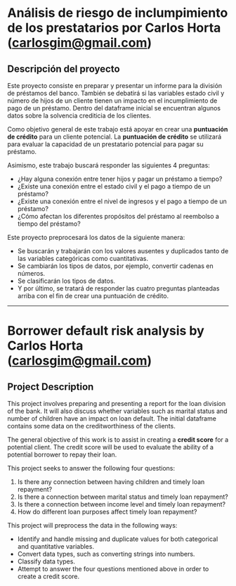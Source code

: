 # Análisis de riesgo de inclumpimiento de los prestatarios por Carlos Horta (carlosgim@gmail.com)

## Descripción del proyecto
Este proyecto consiste en preparar y presentar un informe para la división de préstamos del banco. También se debatirá si las variables estado civil y número de hijos de un cliente tienen un impacto en el incumplimiento de pago de un préstamo. Dentro del dataframe inicial se encuentran algunos datos sobre la solvencia crediticia de los clientes.

Como objetivo general de este trabajo está apoyar en crear una **puntuación de crédito** para un cliente potencial. La **puntuación de crédito** se utilizará para evaluar la capacidad de un prestatario potencial para pagar su préstamo.

Asimismo, este trabajo buscará responder las siguientes 4 preguntas:
- ¿Hay alguna conexión entre tener hijos y pagar un préstamo a tiempo?
- ¿Existe una conexión entre el estado civil y el pago a tiempo de un préstamo?
- ¿Existe una conexión entre el nivel de ingresos y el pago a tiempo de un préstamo?
- ¿Cómo afectan los diferentes propósitos del préstamo al reembolso a tiempo del préstamo?

Este proyecto preprocesará los datos de la siguiente manera:
- Se buscarán y trabajarán con los valores ausentes y duplicados tanto de las variables categóricas como cuantitativas.
- Se cambiarán los tipos de datos, por ejemplo, convertir cadenas en números.
- Se clasificarán los tipos de datos.
- Y por último, se tratará de responder las cuatro preguntas planteadas arriba con el fin de crear una puntuación de crédito.

---------------
# Borrower default risk analysis by Carlos Horta (carlosgim@gmail.com)

## Project Description
This project involves preparing and presenting a report for the loan division of the bank. It will also discuss whether variables such as marital status and number of children have an impact on loan default. The initial dataframe contains some data on the creditworthiness of the clients.

The general objective of this work is to assist in creating a **credit score** for a potential client. The credit score will be used to evaluate the ability of a potential borrower to repay their loan.

This project seeks to answer the following four questions:
1. Is there any connection between having children and timely loan repayment?
2. Is there a connection between marital status and timely loan repayment?
3. Is there a connection between income level and timely loan repayment?
4. How do different loan purposes affect timely loan repayment?

This project will preprocess the data in the following ways:
- Identify and handle missing and duplicate values for both categorical and quantitative variables.
- Convert data types, such as converting strings into numbers.
- Classify data types.
- Attempt to answer the four questions mentioned above in order to create a credit score.
